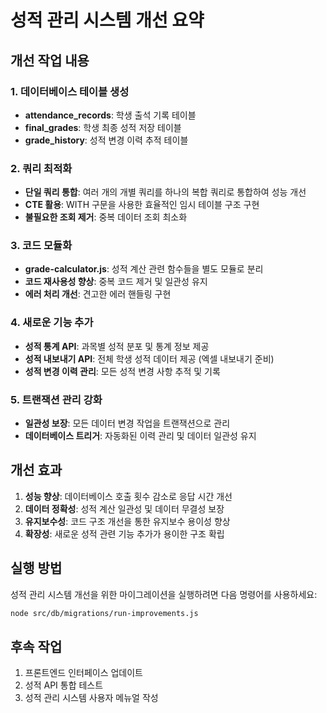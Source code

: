 # 성적 관리 시스템 개선 요약

## 개선 작업 내용

### 1. 데이터베이스 테이블 생성
- **attendance_records**: 학생 출석 기록 테이블
- **final_grades**: 학생 최종 성적 저장 테이블
- **grade_history**: 성적 변경 이력 추적 테이블

### 2. 쿼리 최적화
- **단일 쿼리 통합**: 여러 개의 개별 쿼리를 하나의 복합 쿼리로 통합하여 성능 개선
- **CTE 활용**: WITH 구문을 사용한 효율적인 임시 테이블 구조 구현
- **불필요한 조회 제거**: 중복 데이터 조회 최소화

### 3. 코드 모듈화
- **grade-calculator.js**: 성적 계산 관련 함수들을 별도 모듈로 분리
- **코드 재사용성 향상**: 중복 코드 제거 및 일관성 유지
- **에러 처리 개선**: 견고한 에러 핸들링 구현

### 4. 새로운 기능 추가
- **성적 통계 API**: 과목별 성적 분포 및 통계 정보 제공
- **성적 내보내기 API**: 전체 학생 성적 데이터 제공 (엑셀 내보내기 준비)
- **성적 변경 이력 관리**: 모든 성적 변경 사항 추적 및 기록

### 5. 트랜잭션 관리 강화
- **일관성 보장**: 모든 데이터 변경 작업을 트랜잭션으로 관리
- **데이터베이스 트리거**: 자동화된 이력 관리 및 데이터 일관성 유지

## 개선 효과
1. **성능 향상**: 데이터베이스 호출 횟수 감소로 응답 시간 개선
2. **데이터 정확성**: 성적 계산 일관성 및 데이터 무결성 보장
3. **유지보수성**: 코드 구조 개선을 통한 유지보수 용이성 향상
4. **확장성**: 새로운 성적 관련 기능 추가가 용이한 구조 확립

## 실행 방법
성적 관리 시스템 개선을 위한 마이그레이션을 실행하려면 다음 명령어를 사용하세요:
```bash
node src/db/migrations/run-improvements.js
```

## 후속 작업
1. 프론트엔드 인터페이스 업데이트
2. 성적 API 통합 테스트
3. 성적 관리 시스템 사용자 메뉴얼 작성 